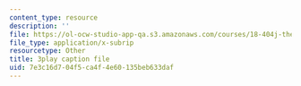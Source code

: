 ```yaml
---
content_type: resource
description: ''
file: https://ol-ocw-studio-app-qa.s3.amazonaws.com/courses/18-404j-theory-of-computation-fall-2020/7e3c16d704f5ca4f4e60135beb633daf_MGqoLm2aAgc.srt
file_type: application/x-subrip
resourcetype: Other
title: 3play caption file
uid: 7e3c16d7-04f5-ca4f-4e60-135beb633daf
---
```

